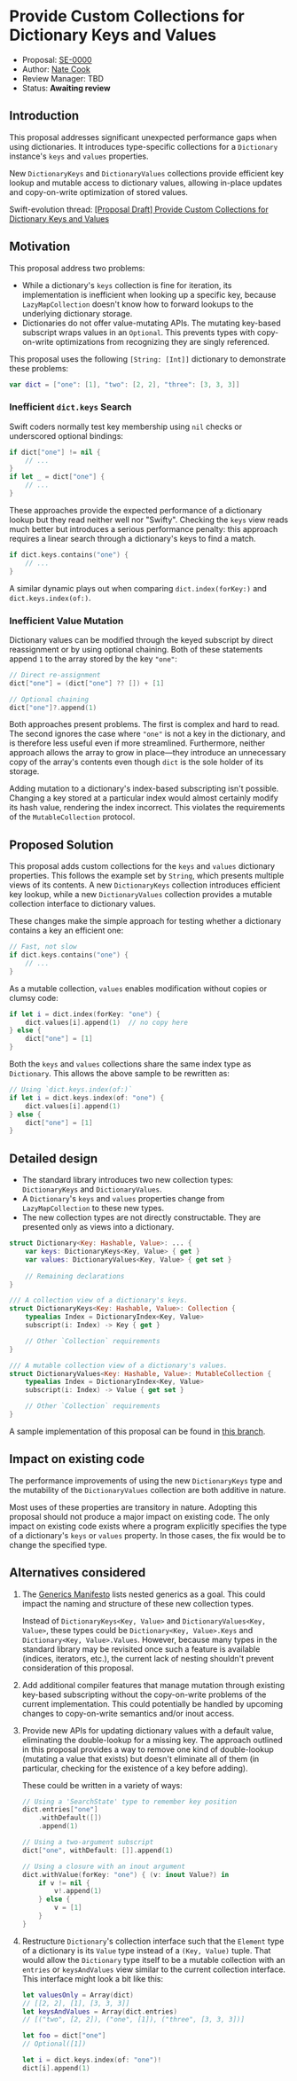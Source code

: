 # Provide Custom Collections for Dictionary Keys and Values

- Proposal: [SE-0000](0000-dictionary-keys-and-values.md)
- Author: [Nate Cook](https://github.com/natecook1000)
- Review Manager: TBD
- Status: **Awaiting review**

## Introduction

This proposal addresses significant unexpected performance gaps when using dictionaries. It introduces type-specific collections for a `Dictionary` instance's `keys` and `values` properties.

New `DictionaryKeys` and `DictionaryValues` collections provide efficient key lookup and mutable access to dictionary values, allowing in-place updates and copy-on-write optimization of stored values.

Swift-evolution thread: [[Proposal Draft] Provide Custom Collections for Dictionary Keys and Values](https://lists.swift.org/pipermail/swift-evolution/Week-of-Mon-20161010/027815.html)


## Motivation

This proposal address two problems:

* While a dictionary's `keys` collection is fine for iteration, its implementation is inefficient when looking up a specific key, because `LazyMapCollection` doesn't know how to forward lookups to the underlying dictionary storage.
* Dictionaries do not offer value-mutating APIs. The mutating key-based subscript wraps values in an `Optional`. This prevents types with copy-on-write optimizations from recognizing they are singly referenced.

This proposal uses the following `[String: [Int]]` dictionary to demonstrate these problems:

```swift
var dict = ["one": [1], "two": [2, 2], "three": [3, 3, 3]]
```

### Inefficient `dict.keys` Search

Swift coders normally test key membership using `nil` checks or underscored optional bindings:

```swift
if dict["one"] != nil {
    // ...
}
if let _ = dict["one"] {
    // ...
}
```

These approaches provide the expected performance of a dictionary lookup but they read neither well nor "Swifty". Checking the `keys` view reads much better but introduces a serious performance penalty: this approach requires a linear search through a dictionary's keys to find a match.

```swift
if dict.keys.contains("one") {
    // ...
}
```

A similar dynamic plays out when comparing `dict.index(forKey:)` and `dict.keys.index(of:)`.

### Inefficient Value Mutation

Dictionary values can be modified through the keyed subscript by direct reassignment or by using optional chaining. Both of these statements append `1` to the array stored by the key `"one"`:

```swift
// Direct re-assignment
dict["one"] = (dict["one"] ?? []) + [1]

// Optional chaining
dict["one"]?.append(1)
```

Both approaches present problems. The first is complex and hard to read. The second ignores the case where `"one"` is not a key in the dictionary, and is therefore less useful even if more streamlined. Furthermore, neither approach allows the array to grow in place—they introduce an unnecessary copy of the array's contents even though `dict` is the sole holder of its storage.

Adding mutation to a dictionary's index-based subscripting isn't possible. Changing a key stored at a particular index would almost certainly modify its hash value, rendering the index incorrect. This violates the requirements of the `MutableCollection` protocol.

## Proposed Solution

This proposal adds custom collections for the `keys` and `values` dictionary properties. This follows the example set by `String`, which presents multiple views of its contents. A new `DictionaryKeys` collection introduces efficient key lookup, while a new `DictionaryValues` collection provides a mutable collection interface to dictionary values.

These changes make the simple approach for testing whether a dictionary contains a key an efficient one:

```swift
// Fast, not slow
if dict.keys.contains("one") {
    // ...
}
```

As a mutable collection, `values` enables modification without copies or clumsy code:

```swift
if let i = dict.index(forKey: "one") {
    dict.values[i].append(1)  // no copy here
} else {
    dict["one"] = [1]
}
```

Both the `keys` and `values` collections share the same index type as `Dictionary`. This allows the above sample to be rewritten as:

```swift
// Using `dict.keys.index(of:)`
if let i = dict.keys.index(of: "one") {
    dict.values[i].append(1)
} else {
    dict["one"] = [1]
}
```

## Detailed design

* The standard library introduces two new collection types: `DictionaryKeys` and `DictionaryValues`.
* A `Dictionary`'s `keys` and `values` properties change from `LazyMapCollection` to these new types. 
* The new collection types are not directly constructable. They are presented only as views into a dictionary.

```swift
struct Dictionary<Key: Hashable, Value>: ... {
    var keys: DictionaryKeys<Key, Value> { get }
    var values: DictionaryValues<Key, Value> { get set }
    
    // Remaining declarations
}

/// A collection view of a dictionary's keys.
struct DictionaryKeys<Key: Hashable, Value>: Collection {
    typealias Index = DictionaryIndex<Key, Value>
    subscript(i: Index) -> Key { get }

    // Other `Collection` requirements
}

/// A mutable collection view of a dictionary's values.
struct DictionaryValues<Key: Hashable, Value>: MutableCollection {
    typealias Index = DictionaryIndex<Key, Value>
    subscript(i: Index) -> Value { get set }

    // Other `Collection` requirements
}
```

A sample implementation of this proposal can be found in [this branch](https://github.com/apple/swift/compare/master...natecook1000:nc-dictionary).


## Impact on existing code

The performance improvements of using the new `DictionaryKeys` type and the mutability of the `DictionaryValues` collection are both additive in nature.

Most uses of these properties are transitory in nature. Adopting this proposal should not produce a major impact on existing code. The only impact on existing code exists where a program explicitly specifies the type of a dictionary's `keys` or `values` property. In those cases, the fix would be to change the specified type.


## Alternatives considered


1. The [Generics Manifesto](https://github.com/apple/swift/blob/master/docs/GenericsManifesto.md) lists nested generics as a goal. This could impact the naming and structure of these new collection types. 

   Instead of `DictionaryKeys<Key, Value>` and `DictionaryValues<Key, Value>`, these types could be `Dictionary<Key, Value>.Keys` and `Dictionary<Key, Value>.Values`. However, because many types in the standard library may be revisited once such a feature is available (indices, iterators, etc.), the current lack of nesting shouldn't prevent consideration of this proposal.

2. Add additional compiler features that manage mutation through existing key-based subscripting without the copy-on-write problems of the current implementation. This could potentially be handled by upcoming changes to copy-on-write semantics and/or inout access. 

3. Provide new APIs for updating dictionary values with a default value, eliminating the double-lookup for a missing key. The approach outlined in this proposal provides a way to remove one kind of double-lookup (mutating a value that exists) but doesn't eliminate all of them (in particular, checking for the existence of a key before adding).

   These could be written in a variety of ways:
    
    ```swift
    // Using a 'SearchState' type to remember key position
    dict.entries["one"]
        .withDefault([])
        .append(1)
    
    // Using a two-argument subscript
    dict["one", withDefault: []].append(1)
    
    // Using a closure with an inout argument
    dict.withValue(forKey: "one") { (v: inout Value?) in
        if v != nil {
            v!.append(1)
        } else {
            v = [1]
        }
    }
    ```

4. Restructure `Dictionary`'s collection interface such that the `Element` type of a dictionary is its `Value` type instead of a `(Key, Value)` tuple. That would allow the `Dictionary` type itself to be a mutable collection with an `entries` or `keysAndValues` view similar to the current collection interface. This interface might look a bit like this:

    ```swift
    let valuesOnly = Array(dict)
    // [[2, 2], [1], [3, 3, 3]]
    let keysAndValues = Array(dict.entries)
    // [("two", [2, 2]), ("one", [1]), ("three", [3, 3, 3])]
    
    let foo = dict["one"]
    // Optional([1])
    
    let i = dict.keys.index(of: "one")!
    dict[i].append(1)
    ```
